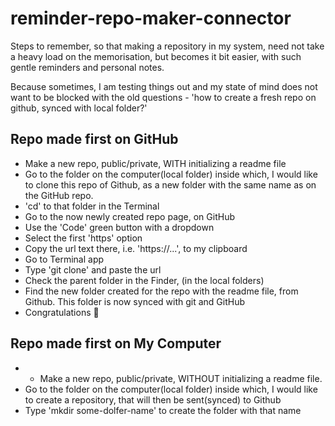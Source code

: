 # reminder-repo-maker-connector

Steps to remember, so that making a repository in my system, need not take a heavy load on the memorisation, but becomes it bit easier, with such gentle reminders and personal notes.

Because sometimes, I am testing things out and my state of mind does not want to be blocked with the old questions - 'how to create a fresh repo on github, synced with local folder?'

## Repo made first on GitHub
- Make a new repo, public/private, WITH initializing a readme file
- Go to the folder on the computer(local folder) inside which, I would like to clone this repo of Github, as a new folder with the same name as on the GitHub repo.
- 'cd' to that folder in the Terminal
- Go to the now newly created repo page, on GitHub
- Use the 'Code' green button with a dropdown
- Select the first 'https' option
- Copy the url text there, i.e. 'https://...', to my clipboard
- Go to Terminal app
- Type 'git clone' and paste the url
- Check the parent folder in the Finder, (in the local folders)
- Find the new folder created for the repo with the readme file, from Github. This folder is now synced with git and GitHub
- Congratulations 🎉

## Repo made first on My Computer
- * Make a new repo, public/private, WITHOUT initializing a readme file.
- Go to the folder on the computer(local folder) inside which, I would like to create a repository, that will then be sent(synced) to Github
- Type 'mkdir some-dolfer-name' to create the folder with that name
